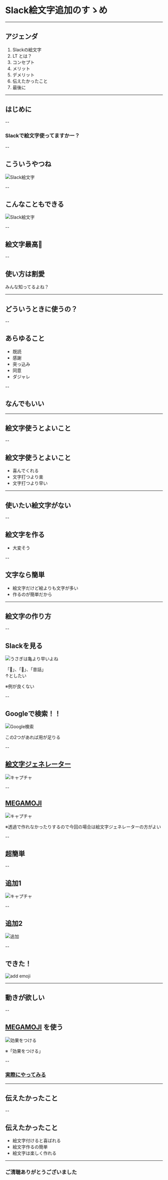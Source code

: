 <style type="text/css">
  .reveal h1,
  .reveal h2,
  .reveal h3,
  .reveal h4,
  .reveal h5,
  .reveal h6 {
    text-transform: none;
  }
</style>

# Slack絵文字追加のすゝめ

---

## アジェンダ

1. Slackの絵文字
2. LT とは？
3. コンセプト
4. メリット
5. デメリット
6. 伝えたかったこと
7. 最後に

---

## はじめに

--

### Slackで絵文字使ってますかー？

--

## こういうやつね

![Slack絵文字](2023-01-21-10-59-51.png)

--

## こんなこともできる

![Slack絵文字](kita.gif)

--

## 絵文字最高🎉

--

## 使い方は割愛

みんな知ってるよね？

---

## どういうときに使うの？

--

## あらゆること
- 既読
- 感謝
- 突っ込み
- 同意
- ダジャレ

--

## なんでもいい

---

## 絵文字使うとよいこと

--

## 絵文字使うとよいこと

- 喜んでくれる
- 文字打つより楽
- 文字打つより早い

---

## 使いたい絵文字がない

--

## 絵文字を作る

- 大変そう

--

## 文字なら簡単

- 絵文字だけど絵よりも文字が多い
- 作るのが簡単だから

---

## 絵文字の作り方

--

## Slackを見る

![うさぎは亀より早いよね](2023-01-22-22-13-12.png)

「🐰」、「🐢」、「昔話」  
↑としたい

※例が良くない

--

## Googleで検索！！

![Google検索](2023-01-22-22-15-37.png)

この2つがあれば用が足りる

--

## [絵文字ジェネレーター](https://emoji-gen.ninja/)

![キャプチャ](2023-01-22-22-17-47.png)

--

## [MEGAMOJI](https://zk-phi.github.io/MEGAMOJI/)

![キャプチャ](2023-01-22-22-19-54.png)

※透過で作れなかったりするので今回の場合は絵文字ジェネレーターの方がよい  

--

## 超簡単

--

## 追加1

![キャプチャ](2023-01-22-22-23-16.png)

--

## 追加2

![追加](2023-01-22-22-24-43.png)

--

## できた！

![add emoji](2023-01-22-22-38-59.png)

---

## 動きが欲しい

--

## [MEGAMOJI](https://zk-phi.github.io/MEGAMOJI/) を使う

![効果をつける](2023-01-22-22-34-46.png)

※「効果をつける」

--

### [実際にやってみる](https://zk-phi.github.io/MEGAMOJI/)

---

## 伝えたかったこと

--

## 伝えたかったこと
- 絵文字付けると喜ばれる
- 絵文字作るの簡単
- 絵文字は楽しく作れる

---

### ご清聴ありがとうございました
